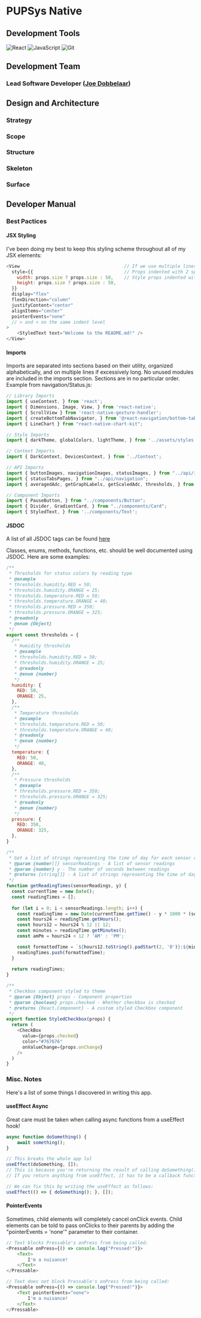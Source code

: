 # PUPSys Native
## Development Tools
![React](https://img.shields.io/badge/React-%20-blue?style=for-the-badge&logo=react&logoColor=white&color=61dafb) ![JavaScript](https://img.shields.io/badge/JavaScript-%20-blue?style=for-the-badge&logo=javascript&logoColor=white&color=f7df1e) ![Git](https://img.shields.io/badge/git-%20-blue?style=for-the-badge&logo=git&logoColor=white&color=F05032)
## Development Team
### Lead Software Developer ([Joe Dobbelaar](https://github.com/r2pen2))

## Design and Architecture
### Strategy
### Scope
### Structure
### Skeleton
### Surface
## Developer Manual
### Best Pactices
#### JSX Styling
I've been doing my best to keep this styling scheme throughout all of my JSX elements:
```js
<View                                       // If we use multiple lines...
  style={{                                  // Props indented with 2 spaces 
    width: props.size ? props.size : 50,    // Style props indented with 4 spaces
    height: props.size ? props.size : 50,
  }} 
  display="flex" 
  flexDirection="column" 
  justifyContent="center" 
  alignItems="center"
  pointerEvents="none"
  // > and < on the same indent level
>
    <StyledText text="Welcome to the README.md!" />
</View>
```
#### Imports
Imports are separated into sections based on their utility, organized alphabetically, and on multiple lines if excessively long.
No unused modules are included in the imports section.
Sections are in no particular order.
Example from navigation/Status.js:
```js
// Library Imports
import { useContext, } from 'react';
import { Dimensions, Image, View, } from 'react-native';
import { ScrollView } from 'react-native-gesture-handler';
import { createBottomTabNavigator, } from '@react-navigation/bottom-tabs';
import { LineChart } from "react-native-chart-kit";

// Style Imports
import { darkTheme, globalColors, lightTheme, } from '../assets/styles';

// Context Imports
import { DarkContext, DevicesContext, } from '../Context';

// API Imports
import { buttonImages, navigationImages, statusImages, } from "../api/image";
import { statusTabsPages, } from "../api/navigation";
import { averagedAdc, getGraphLabels, getScaledAdc, thresholds, } from '../api/sensor';

// Component Imports
import { PauseButton, } from "../components/Button";
import { Divider, GradientCard, } from "../components/Card";
import { StyledText, } from '../components/Text';
```
#### JSDOC
A list of all JSDOC tags can be found [here](https://jsdoc.app/)

Classes, enums, methods, functions, etc. should be well documented using JSDOC. Here are some examples:
```js
/**
 * Thresholds for status colors by reading type
 * @example
 * thresholds.humidity.RED = 50;
 * thresholds.humidity.ORANGE = 25;
 * thresholds.temperature.RED = 50;
 * thresholds.temperature.ORANGE = 40;
 * thresholds.pressure.RED = 350;
 * thresholds.pressure.ORANGE = 325;
 * @readonly
 * @enum {Object}
 */
export const thresholds = {
  /**
   * Humidity thresholds
   * @example
   * thresholds.humidity.RED = 50;
   * thresholds.humidity.ORANGE = 25;
   * @readonly
   * @enum {number}
   */
  humidity: {
    RED: 50,
    ORANGE: 25,
  },
  /**
   * Temperature thresholds
   * @example
   * thresholds.temperature.RED = 50;
   * thresholds.temperature.ORANGE = 40;
   * @readonly
   * @enum {number}
   */
  temperature: {
    RED: 50,
    ORANGE: 40,
  },
  /**
   * Pressure thresholds
   * @example
   * thresholds.pressure.RED = 350;
   * thresholds.pressure.ORANGE = 325;
   * @readonly
   * @enum {number}
   */
  pressure: {
    RED: 350,
    ORANGE: 325,
  },
}

/**
 * Get a list of strings representing the time of day for each sensor reading, assuming the last reading happened at the current time
 * @param {number[]} sensorReadings - A list of sensor readings
 * @param {number} y - The number of seconds between readings
 * @returns {string[]} - A list of strings representing the time of day for each sensor reading, formatted as "hh:mm AM/PM"
 */
function getReadingTimes(sensorReadings, y) {
  const currentTime = new Date();
  const readingTimes = [];
  
  for (let i = 0; i < sensorReadings.length; i++) {
    const readingTime = new Date(currentTime.getTime() - y * 1000 * (sensorReadings.length - 1 - i));
    const hours24 = readingTime.getHours();
    const hours12 = hours24 % 12 || 12;
    const minutes = readingTime.getMinutes();
    const amPm = hours24 < 12 ? 'AM' : 'PM';

    const formattedTime = `${hours12.toString().padStart(2, '0')}:${minutes.toString().padStart(2, '0')} ${amPm}`;
    readingTimes.push(formattedTime);
  }
  
  return readingTimes;
}

/**
 * Checkbox component styled to theme
 * @param {Object} props - Component properties
 * @param {boolean} props.checked - Whether checkbox is checked
 * @returns {React.Component} - A custom styled Checkbox component
 */
export function StyledCheckbox(props) {
  return (
    <CheckBox 
      value={props.checked} 
      color="#767676"
      onValueChange={props.onChange}
    />
  )
}
```
### Misc. Notes
Here's a list of some things I discovered in writing this app.
#### useEffect Async
Great care must be taken when calling async functions from a useEffect hook!
```js
async function doSomething() {
    await something();
}

// This breaks the whole app lol
useEffect(doSomething, []);
// This is because you're returning the result of calling doSomething() from the useEffect function.
// If you return anything from useEffect, it has to be a callback function.

// We can fix this by writing the useEffect as follows:
useEffect(() => { doSomething(); }, []);
```
#### PointerEvents
Sometimes, child elements will completely cancel onClick events. Child elements can be told to pass onClicks to their parents by adding the "pointerEvents = 'none'" parameter to their container.
```js
// Text blocks Pressable's onPress from being called:
<Pressable onPress={() => console.log("Pressed!")}>
    <Text>
        I'm a nuisance!
    </Text>
</Pressable>

// Text does not block Pressable's onPress from being called:
<Pressable onPress={() => console.log("Pressed!")}>
    <Text pointerEvents="none">
        I'm a nuisance!
    </Text>
</Pressable>
```

